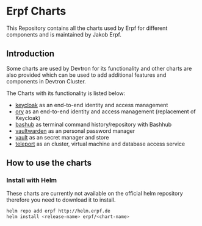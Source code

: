 # Erpf Charts

This Repository contains all the charts used by Erpf for different components and is maintained by Jakob Erpf.

## Introduction

Some charts are used by Devtron for its functionality and other charts are also provided which can be used to add additional features and components in Devtron Cluster.

The Charts with its functionality is listed below:

- [keycloak](https://github.com/) as an end-to-end identity and access management
- [ory](https://github.com/) as an end-to-end identity and access management (replacement of Keycloak)
- [bashub](https://github.com/) as terminal command history/repository with Bashhub
- [vaultwarden](https://github.com/) as an personal password manager
- [vault](https://github.com/) as an secret manager and store
- [teleport](https://github.com/) as an cluster, virtual machine and database access service

## How to use the charts

### Install with Helm

These charts are currently not available on the official helm repository therefore you need to download it to install.

```bash
helm repo add erpf http://helm.erpf.de
helm install <release-name> erpf/<chart-name>
```
